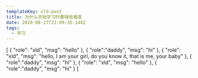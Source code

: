 ```yaml
---
templateKey: xld-post
title: 为什么开始学习时要降低难度
date: 2020-08-27T22:09:35.148Z
tags:
  - 学习
---
```


[
  {
    "role": "xld",
		"msg": "hello"
	},
	{
		"role":"daddy",
    "msg": "hi"
	},
  {
    "role": "xld",
		"msg": "hello, I am your girl, do you know it, that is me, your baby"
	},
	{
		"role":"daddy",
    "msg": "hi"
	},
  {
    "role": "xld",
		"msg": "hello"
	},
	{
		"role":"daddy",
    "msg": "hi"
	}
]
